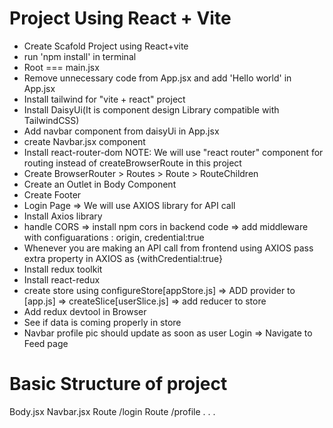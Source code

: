 # Project Using React + Vite

- Create Scafold Project using React+vite 
- run 'npm install' in terminal
- Root === main.jsx
- Remove unnecessary code from App.jsx and add 'Hello world' in App.jsx
- Install tailwind for "vite + react" project
- Install DaisyUi(It is component design Library compatible with TailwindCSS)
- Add navbar component from daisyUi in App.jsx
- create Navbar.jsx component
- Install react-router-dom
  NOTE: We will use "react router" component for routing instead of createBrowserRoute in this project
- Create BrowserRouter > Routes > Route > RouteChildren
- Create an Outlet in Body Component
- Create Footer
- Login Page => We will use AXIOS library for API call
- Install Axios library
- handle CORS => install npm cors in backend code => add middleware with configuarations : origin, credential:true
- Whenever you are making an API call from frontend using AXIOS pass extra property in AXIOS as {withCredential:true}
- Install redux toolkit
- Install react-redux
- create store using configureStore[appStore.js] => ADD provider to [app.js] => createSlice[userSlice.js] => add reducer to store
- Add redux devtool in Browser
- See if data is coming properly in store
- Navbar profile pic should update as soon as user Login => Navigate to Feed page




# Basic Structure of project
  
  Body.jsx
    Navbar.jsx
        Route /login
        Route /profile
        .
        .
        .

